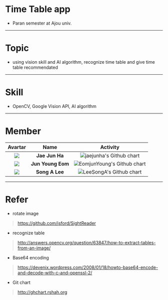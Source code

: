 # Time Table app
- Paran semester at Ajou univ.
---
# Topic
- using vision skill and AI algorithm, recognize time table and give time table recommendated 
---
# Skill
- OpenCV, Google Vision API, AI algorithm 
---
# Member
| Avartar | Name | Activity |
|:--------:|:--------:|:--------:|
| <img src="https://avatars1.githubusercontent.com/u/7951335?v=4&s=100"> | **Jae Jun Ha** | <img src="http://ghchart.rshah.org/jaejunha" alt="jaejunha's Github chart" /> |
| <img src="https://avatars2.githubusercontent.com/u/29747152?v=4&s=100"> | **Jun Young Eom** | <img src="http://ghchart.rshah.org/EomjunYoung" alt="EomjunYoung's Github chart" /> |
| <img src="https://avatars0.githubusercontent.com/u/29747023?v=4&s=100"> | **Song A Lee** | <img src="http://ghchart.rshah.org/LeeSongA" alt="LeeSongA's Github chart" /> |
---
# Refer
- rotate image
>https://github.com/jsford/SightReader
- recognize table
>http://answers.opencv.org/question/63847/how-to-extract-tables-from-an-image/
- Base64 encoding
>https://devenix.wordpress.com/2008/01/18/howto-base64-encode-and-decode-with-c-and-openssl-2/
- Git chart
>http://ghchart.rshah.org
